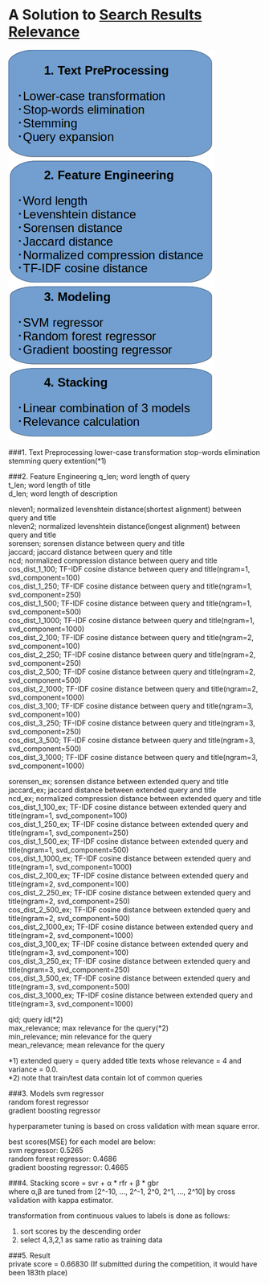 # A Solution to [Search Results Relevance](https://www.kaggle.com/c/crowdflower-search-relevance)

![process of the solution](/process.png)

###1. Text Preprocessing
  lower-case transformation
  stop-words elimination
  stemming
  query extention(\*1)

###2. Feature Engineering
  q_len; word length of query  
  t_len; word length of title  
  d_len; word length of description  

  nleven1; normalized levenshtein distance(shortest alignment) between query and title  
  nleven2; normalized levenshtein distance(longest alignment) between query and title  
  sorensen; sorensen distance between query and title  
  jaccard; jaccard distance between query and title  
  ncd; normalized compression distance between query and title  
  cos_dist_1_100; TF-IDF cosine distance between query and title(ngram=1, svd_component=100)  
  cos_dist_1_250; TF-IDF cosine distance between query and title(ngram=1, svd_component=250)  
  cos_dist_1_500; TF-IDF cosine distance between query and title(ngram=1, svd_component=500)  
  cos_dist_1_1000; TF-IDF cosine distance between query and title(ngram=1, svd_component=1000)  
  cos_dist_2_100; TF-IDF cosine distance between query and title(ngram=2, svd_component=100)  
  cos_dist_2_250; TF-IDF cosine distance between query and title(ngram=2, svd_component=250)  
  cos_dist_2_500; TF-IDF cosine distance between query and title(ngram=2, svd_component=500)  
  cos_dist_2_1000; TF-IDF cosine distance between query and title(ngram=2, svd_component=1000)  
  cos_dist_3_100; TF-IDF cosine distance between query and title(ngram=3, svd_component=100)  
  cos_dist_3_250; TF-IDF cosine distance between query and title(ngram=3, svd_component=250)  
  cos_dist_3_500; TF-IDF cosine distance between query and title(ngram=3, svd_component=500)  
  cos_dist_3_1000; TF-IDF cosine distance between query and title(ngram=3, svd_component=1000)  

  sorensen_ex; sorensen distance between extended query and title  
  jaccard_ex; jaccard distance between extended query and title  
  ncd_ex; normalized compression distance between extended query and title  
  cos_dist_1_100_ex; TF-IDF cosine distance between extended query and title(ngram=1, svd_component=100)  
  cos_dist_1_250_ex; TF-IDF cosine distance between extended query and title(ngram=1, svd_component=250)  
  cos_dist_1_500_ex; TF-IDF cosine distance between extended query and title(ngram=1, svd_component=500)  
  cos_dist_1_1000_ex; TF-IDF cosine distance between extended query and title(ngram=1, svd_component=1000)  
  cos_dist_2_100_ex; TF-IDF cosine distance between extended query and title(ngram=2, svd_component=100)  
  cos_dist_2_250_ex; TF-IDF cosine distance between extended query and title(ngram=2, svd_component=250)  
  cos_dist_2_500_ex; TF-IDF cosine distance between extended query and title(ngram=2, svd_component=500)  
  cos_dist_2_1000_ex; TF-IDF cosine distance between extended query and title(ngram=2, svd_component=1000)  
  cos_dist_3_100_ex; TF-IDF cosine distance between extended query and title(ngram=3, svd_component=100)  
  cos_dist_3_250_ex; TF-IDF cosine distance between extended query and title(ngram=3, svd_component=250)  
  cos_dist_3_500_ex; TF-IDF cosine distance between extended query and title(ngram=3, svd_component=500)  
  cos_dist_3_1000_ex; TF-IDF cosine distance between extended query and title(ngram=3, svd_component=1000)  

  qid; query id(\*2)  
  max_relevance; max relevance for the query(\*2)  
  min_relevance; min relevance for the query  
  mean_relevance; mean relevance for the query  

  \*1) extended query = query added title texts whose relevance = 4 and variance = 0.0.  
  \*2) note that train/test data contain lot of common queries  

###3. Models
  svm regressor  
  random forest regressor  
  gradient boosting regressor  

  hyperparameter tuning is based on cross validation with mean square error.
  
  best scores(MSE) for each model are below:  
  	svm regressor: 0.5265  
	random forest regressor: 0.4686   
	gradient boosting regressor: 0.4665  
  	
###4. Stacking
  score = svr + α \* rfr + β \* gbr  
  where α,β are tuned from [2^-10, ..., 2^-1, 2^0, 2^1, ..., 2^10] by cross validation with kappa estimator.
  
  transformation from continuous values to labels is done as follows:  
  1. sort scores by the descending order  
  2. select 4,3,2,1 as same ratio as training data  

###5. Result  
  private score = 0.66830 (If submitted during the competition, it would have been 183th place)
  
  
